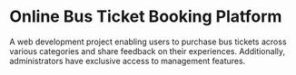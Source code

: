 # Online Bus Ticket Booking Platform
A web development project enabling users to purchase bus tickets across various categories and share feedback on their experiences. Additionally, administrators have exclusive access to management features.
